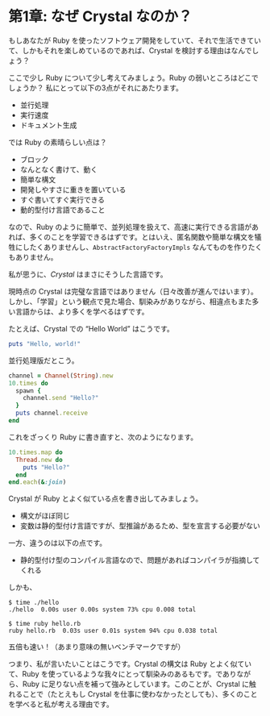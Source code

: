 # 第1章: なぜ Crystal なのか？

もしあなたが Ruby を使ったソフトウェア開発をしていて、それで生活できていて、しかもそれを楽しめているのであれば、Crystal を検討する理由はなんでしょう？

ここで少し Ruby について少し考えてみましょう。Ruby の弱いところはどこでしょうか？ 私にとって以下の3点がそれにあたります。

* 並行処理
* 実行速度
* ドキュメント生成

では Ruby の素晴らしい点は？

* ブロック
* なんとなく書けて、動く
* 簡単な構文
* 開発しやすさに重きを置いている
* すぐ書いてすぐ実行できる
* 動的型付け言語であること

なので、Ruby のように簡単で、並列処理を扱えて、高速に実行できる言語があれば、多くのことを学習できるはずです。とはいえ、匿名関数や簡単な構文を犠牲にしたくありませんし、`AbstractFactoryFactoryImpls` なんてものを作りたくもありません。

私が思うに、_Crystal_ はまさにそうした言語です。

現時点の Crystal は完璧な言語ではありません（日々改善が進んではいます）。しかし、「学習」という観点で見た場合、馴染みがありながら、相違点もまた多い言語からは、より多くを学べるはずです。

たとえば、Crystal での “Hello World” はこうです。

```ruby
puts "Hello, world!"
```

並行処理版だとこう。

```ruby
channel = Channel(String).new
10.times do
  spawn {
    channel.send "Hello?"
  }
  puts channel.receive
end
```

これをざっくり Ruby に書き直すと、次のようになります。

```ruby
10.times.map do
  Thread.new do
    puts "Hello?"
  end
end.each(&:join)
```

Crystal が Ruby とよく似ている点を書き出してみましょう。

* 構文がほぼ同じ
* 変数は静的型付け言語ですが、型推論があるため、型を宣言する必要がない

一方、違うのは以下の点です。

* 静的型付け型のコンパイル言語なので、問題があればコンパイラが指摘してくれる

しかも、

```text
$ time ./hello
./hello  0.00s user 0.00s system 73% cpu 0.008 total

$ time ruby hello.rb
ruby hello.rb  0.03s user 0.01s system 94% cpu 0.038 total
```

五倍も速い！（あまり意味の無いベンチマークですが）

つまり、私が言いたいことはこうです。Crystal の構文は Ruby とよく似ていて、Ruby を使っているような我々にとって馴染みのあるもです。でありながら、Ruby に足りない点を補って強みとしています。このことが、Crystal に触れることで（たとえもし Crystal を仕事に使わなかったとしても）、多くのことを学べると私が考える理由です。

